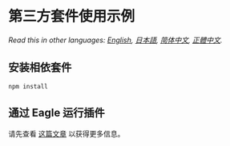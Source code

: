 # 第三方套件使用示例

*Read this in other languages: [English](README.md), [日本語](README.ja.md), [简体中文](README.zh-cn.md), [正體中文](README.zh-tw.md).*

## 安装相依套件
```shell
npm install
```

## 通过 Eagle 运行插件
请先查看 [这篇文章](https://developer.eagle.cool/plugin-api/v/zh-cn/get-started/readme) 以获得更多信息。